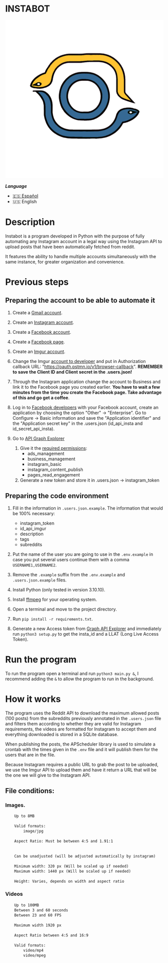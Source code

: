 # INSTABOT
![Icon](icon.png)

***Language***
- [🇪🇸 Español](./README.es.md)
- 🇺🇸 English

# Description

Instabot is a program developed in Python with the purpose of fully automating any Instagram account in a legal way using the Instagram API to upload posts that have been automatically fetched from reddit.

It features the ability to handle multiple accounts simultaneously with the same instance, for greater organization and convenience.

# Previous steps

## Preparing the account to be able to automate it

1. Create a [Gmail account](https://gmail.coms).

2. Create an [Instagram account](https://instagram.com).

3. Create a [Facebook account](https://facebook.com).

4. Create a [Facebook page](https://www.facebook.com/pages/creation/?ref_type=launch_point).

5. Create an [Imgur account](https://imgur.com).

6. Change the Imgur [account to developer](https://api.imgur.com/oauth2/addclient) and put in Authorization callback URL: "https://oauth.pstmn.io/v1/browser-callback". **REMEMBER to save the Client ID and Client secret in the .users.json!**

7. Through the Instagram application change the account to Business and link it to the Facebook page you created earlier. **You have to wait a few minutes from the time you create the Facebook page. Take advantage of this and go get a coffee**.

8. Log in to [Facebook developers](https://developers.facebook.com/docs/instagram/) with your Facebook account, create an application by choosing the option "Other" -> "Enterprise".
    Go to Configure -> Basic information and save the "Application identifier" and the "Application secret key" in the .users.json (id_api_insta and id_secret_api_insta).

9. Go to [API Graph Explorer](https://developers.facebook.com/tools/explorer/)
    1. Give it the [required permissions](https://developers.facebook.com/docs/instagram-api/guides/content-publishing#permisos):
        * ads_management
        * business_management
        * instagram_basic
        * instagram_content_publish
        * pages_read_engagement
    2. Generate a new token and store it in .users.json -> instagram_token

## Preparing the code environment

1. Fill in the information in `.users.json.example`. The information that would be 100% necessary:
    * instagram_token
    * id_api_imgur
    * description
    * tags
    * subreddits

2. Put the name of the user you are going to use in the `.env.example` in case you put several users continue them with a comma `USERNAME1,USERNAME2`.

3. Remove the `.example` suffix from the `.env.example` and `.users.json.example` files.

3. Install Python (only tested in version 3.10.10).

4. Install [ffmpeg](https://www.ffmpeg.org/download.html) for your operating system.

5. Open a terminal and move to the project directory.

6. Run `pip install -r requirements.txt`.

7. Generate a new Access token from [Graph API Explorer](https://developers.facebook.com/tools/explorer/) and immediately run `python3 setup.py` to get the insta_id and a LLAT (Long Live Access Token).

# Run the program

To run the program open a terminal and run `python3 main.py &`, I recommend adding the `&` to allow the program to run in the background.

# How it works

The program uses the Reddit API to download the maximum allowed posts (100 posts) from the subreddits previously annotated in the `.users.json` file and filters them according to whether they are valid for Instagram requirements, the videos are formatted for Instagram to accept them and everything downloaded is stored in a SQLite database.

When publishing the posts, the APScheduler library is used to simulate a crontab with the times given in the `.env` file and it will publish them for the users that are in the file.

Because Instagram requires a public URL to grab the post to be uploaded, we use the Imgur API to upload them and have it return a URL that will be the one we will give to the Instagram API.

## File conditions:

### Images.

```
    Up to 8MB

    Valid formats:
        image/jpg

    Aspect Ratio: Must be between 4:5 and 1.91:1


    Can be unadjusted (will be adjusted automatically by instagram)

    Minimum width: 320 px (Will be scaled up if needed)
    Maximum width: 1440 px (Will be scaled up if needed)

    Height: Varies, depends on width and aspect ratio
```

### Videos
```
    Up to 100MB
    Between 3 and 60 seconds
    Between 23 and 60 FPS

    Maximum width 1920 px

    Aspect Ratio between 4:5 and 16:9

    Valid formats:
        video/mp4
        video/mpeg
```
